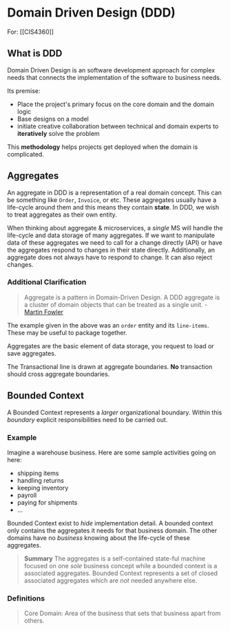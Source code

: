 # Domain Driven Design (DDD)
For: [[CIS4360]]
## What is DDD
Domain Driven Design is an software development approach for complex needs that connects the implementation of the software to business needs.

Its premise:
+ Place the project's primary focus on the core domain and the domain logic
+ Base designs on a model
+ initiate creative collaboration between technical and domain experts to **iteratively** solve the problem

This **methodology** helps projects get deployed when the domain is complicated.

## Aggregates
An aggregate in DDD is a representation of a real domain concept. This can be something like `Order`, `Invoice`, or etc. These aggregates usually have a life-cycle around them and this means they contain **state**. In DDD, we wish to treat aggregates as their own entity. 

When thinking about aggregate & microservices, a *single* MS will handle the life-cycle and data storage of many aggregates. If we want to manipulate data of these aggregates we need to call for a change directly (API) or have the aggregates respond to changes in their state directly. Additionally, an aggregate does not always have to respond to change. It can also reject changes.

### Additional Clarification
> Aggregate is a pattern in Domain-Driven Design. A DDD aggregate is a cluster of domain objects that can be treated as a single unit. - [Martin Fowler](https://martinfowler.com/bliki/DDD_Aggregate.html)

The example given in the above was an `order` entity and its `line-items`. These may be useful to package together. 

Aggregates are the basic element of data storage, you request to load or save aggregates. 

The Transactional line is drawn at aggregate boundaries. **No** transaction should cross aggregate boundaries. 

## Bounded Context
A Bounded Context represents a *larger* organizational boundary. Within this *boundary* explicit responsibilities need to be carried out.
### Example
Imagine a warehouse business. Here are some sample activities going on here:
+ shipping items
+ handling returns
+ keeping inventory
+ payroll
+ paying for shipments
+ ...

Bounded Context exist to *hide* implementation detail. A bounded context only contains the aggregates it needs for that business domain. The other domains have no *business* knowing about the life-cycle of these aggregates.

> **Summary**
> The aggregates is a self-contained state-ful machine focused on one *sole* business concept while a bounded context is a associated aggregates. Bounded Context represents a set of closed associated aggregates which are *not* needed anywhere else. 


### Definitions
> Core Domain: Area of the business that sets that business apart from others. 